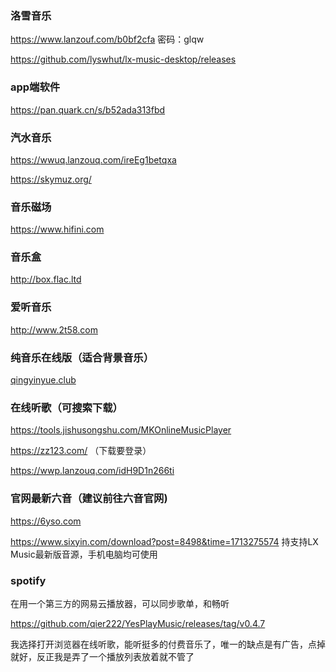 



### 洛雪音乐

https://www.lanzouf.com/b0bf2cfa 密码：glqw 

https://github.com/lyswhut/lx-music-desktop/releases

### app端软件

https://pan.quark.cn/s/b52ada313fbd

### 汽水音乐

https://wwuq.lanzouq.com/ireEg1betqxa

https://skymuz.org/

### 音乐磁场

https://www.hifini.com

### 音乐盒

http://box.flac.ltd

### 爱听音乐

http://www.2t58.com

### 纯音乐在线版（适合背景音乐）

[qingyinyue.club](http://qingyinyue.club/)

### 在线听歌（可搜索下载）

https://tools.jishusongshu.com/MKOnlineMusicPlayer

https://zz123.com/    （下载要登录）

https://wwp.lanzouq.com/idH9D1n266ti

### 官网最新六音（建议前往六音官网)

https://6yso.com

https://www.sixyin.com/download?post=8498&time=1713275574 持支持LX Music最新版音源，手机电脑均可使用

### spotify

在用一个第三方的网易云播放器，可以同步歌单，和畅听

 https://github.com/qier222/YesPlayMusic/releases/tag/v0.4.7

我选择打开浏览器在线听歌，能听挺多的付费音乐了，唯一的缺点是有广告，点掉就好，反正我是弄了一个播放列表放着就不管了